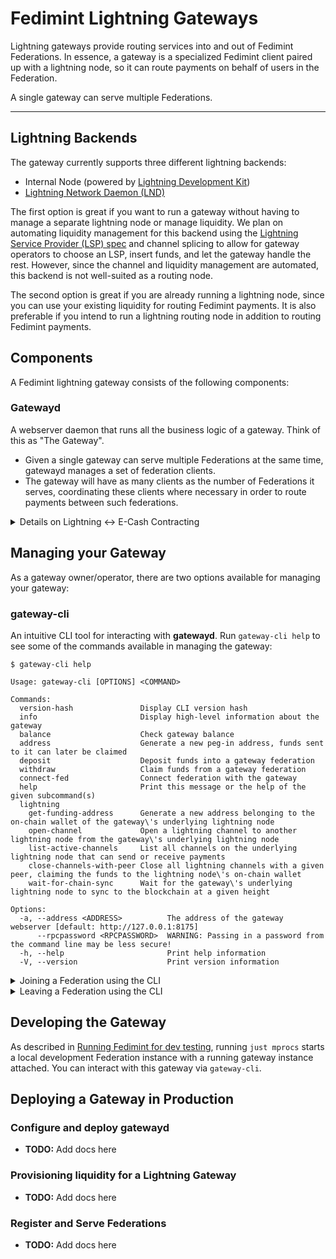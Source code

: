 # Fedimint Lightning Gateways

Lightning gateways provide routing services into and out of Fedimint Federations. In essence, a gateway is a specialized Fedimint client paired up with a lightning node, so it can route payments on behalf of users in the Federation.

A single gateway can serve multiple Federations.

---

## Lightning Backends

The gateway currently supports three different lightning backends:

* Internal Node (powered by [Lightning Development Kit](https://github.com/lightningdevkit/ldk-node))
* [Lightning Network Daemon (LND)](https://github.com/lightningnetwork/lnd)

The first option is great if you want to run a gateway without having to manage a separate lightning node or manage liquidity. We plan on automating liquidity management for this backend using the [Lightning Service Provider (LSP) spec](https://github.com/BitcoinAndLightningLayerSpecs/lsp) and channel splicing to allow for gateway operators to choose an LSP, insert funds, and let the gateway handle the rest. However, since the channel and liquidity management are automated, this backend is not well-suited as a routing node.

The second option is great if you are already running a lightning node, since you can use your existing liquidity for routing Fedimint payments. It is also preferable if you intend to run a lightning routing node in addition to routing Fedimint payments.

## Components

A Fedimint lightning gateway consists of the following components:

### Gatewayd

A webserver daemon that runs all the business logic of a gateway. Think of this as "The Gateway".

- Given a single gateway can serve multiple Federations at the same time, gatewayd manages a set of federation clients.
- The gateway will have as many clients as the number of Federations it serves, coordinating these clients where necessary in order to route payments between such federations.

<details>
  <summary>Details on Lightning <-> E-Cash Contracting</summary>
  Just like other Federation clients, the client within the gateway interfaces with the Federation through a well-defined **FederationAPI**

  - To receive incoming lightning payments, the client calls to **FederationAPI**s to complete certain incoming contract functions
  - To make outgoing lightning payments, clients within a federation served by the gateway will use gatewayd `pay_invoice` API.

  Read more about the gateway <-> federation interactions and contracts [here](../modules/fedimint-ln-common/src/contracts/mod.rs).
</details>

## Managing your Gateway

As a gateway owner/operator, there are two options available for managing your gateway:

### gateway-cli

An intuitive CLI tool for interacting with **gatewayd**. Run `gateway-cli help` to see some of the commands available in managing the gateway:

```shell
$ gateway-cli help

Usage: gateway-cli [OPTIONS] <COMMAND>

Commands:
  version-hash               Display CLI version hash
  info                       Display high-level information about the gateway
  balance                    Check gateway balance
  address                    Generate a new peg-in address, funds sent to it can later be claimed
  deposit                    Deposit funds into a gateway federation
  withdraw                   Claim funds from a gateway federation
  connect-fed                Connect federation with the gateway
  help                       Print this message or the help of the given subcommand(s)
  lightning
    get-funding-address      Generate a new address belonging to the on-chain wallet of the gateway\'s underlying lightning node
    open-channel             Open a lightning channel to another lightning node from the gateway\'s underlying lightning node
    list-active-channels     List all channels on the underlying lightning node that can send or receive payments
    close-channels-with-peer Close all lightning channels with a given peer, claiming the funds to the lightning node\'s on-chain wallet
    wait-for-chain-sync      Wait for the gateway\'s underlying lightning node to sync to the blockchain at a given height

Options:
  -a, --address <ADDRESS>          The address of the gateway webserver [default: http://127.0.0.1:8175]
      --rpcpassword <RPCPASSWORD>  WARNING: Passing in a password from the command line may be less secure!
  -h, --help                       Print help information
  -V, --version                    Print version information
```

<details>
  <summary>Joining a Federation using the CLI</summary>
  This section outlines how to add a gateway to a federation and fund it through a peg-in.

  A peg-in sends on-chain funds to the federation in exchange for e-cash. A gateway must have a balance of e-cash in a particular federation to be able to facilitate lightning payments into that federation. This is because an inbound payment involves the gateway giving up some of its e-cash in exchange for receiving a lightning payment of the same or greater size.

  1. Connect the Gateway to a Federation
  Start by connecting your gateway to the desired federation using the following command:
  ```bash
  $ gateway-cli connect-fed <federation-invite-code>
  ```

  2. Requesting a Federation Peg-In Address
  Once the gateway is successfully integrated into the federation, you can request a new address to deposit coins into the federation in exchange for e-cash for the federation:
  ```bash
  $ gateway-cli address --federation-id <federation-id>
  "bc1asd..."
  ```
  **Note:** You can obtain the `<federation-id>` by calling `gateway-cli info` after joining the federation.

  3. Send Coins to the Gateway
  After obtaining the deposit address, you can send coins to this address. Below is an example using `lncli` to send 50,000 satoshis (sats), but you can use any compatible method:
  ```bash
  $ lncli sendcoins <gateway-btc-address> 50000 --min_confs 0 --sat_per_vbyte <sats-per-vbyte>
  { "txid": "1a6..." }
  ```
  **Note:** Replace `<gateway-btc-address>` with the bitcoin address you generated previously for the gateway. Additionally, ensure you check the current transaction fees in the mempool to determine an appropriate value for `<sats-per-vbyte>` to ensure timely confirmation of your transaction.

  4. Confirm the Transaction
  To ensure the security of the transaction, verify that it has received at least `finality_delay + 1` confirmations from the Bitcoin network. The `finality_delay` parameter is defined in the federation's configuration settings.

  Once the transaction has achieved the required number of confirmations, the funds will be available in the gateway.
  ```bash
  $ gateway-cli info
  {
    "version_hash": "...",
    "federations": [
      {
        "federation_id": "...",
        "balance_msat": 50000000,
        "config": {
          ...
        }
      }
    ]
  }
  ```
  This process ensures that your gateway is properly funded and ready to participate in the federation's activities.
</details>

<details>
  <summary>Leaving a Federation using the CLI</summary>
  This section provides a detailed guide on how to withdraw (or peg-out) the gateway's funds within a federation and subsequently remove the gateway from that federation.

  1. Obtain a Withdrawal Address
  First, generate a new address to which the funds will be withdrawn. Below is an example using `lncli` to create a new address:
  ```bash
  $ lncli newaddress p2tr
  { "address": "bc1xas..." }
  ```

  2. Withdraw Funds
  To initiate the withdrawal of funds to a specified address, use the following command:
  ```bash
  $ gateway-cli withdraw --federation-id <federation-id> --amount 50000 --address bc1xas...
  ```
  **Note:** The amount is specified in satoshis (sats).

  After executing the command, wait for the transaction to be fully processed and confirmed on the network. This ensures that the funds are securely transferred to the designated address.

  3. Removing the Gateway from the Federation
  Once the funds have been successfully withdrawn, you can proceed to remove the gateway from the federation. Execute the following command to tell the gateway to leave the federation:
  ```bash
  $ gateway-cli leave-fed --federation-id <federation-id>
  ```
  This process ensures that the gateway is cleanly removed from the federation after the funds have been securely withdrawn.
</details>

## Developing the Gateway

As described in [Running Fedimint for dev testing](./tutorial.md#using-the-gateway), running `just mprocs` starts a local development Federation instance with a running gateway instance attached. You can interact with this gateway via `gateway-cli`.

## Deploying a Gateway in Production

### Configure and deploy gatewayd

- **TODO:** Add docs here

### Provisioning liquidity for a Lightning Gateway

- **TODO:** Add docs here

### Register and Serve Federations

- **TODO:** Add docs here
